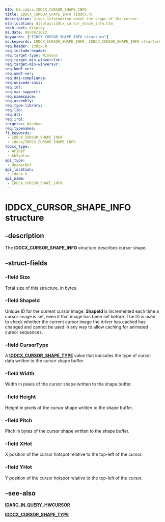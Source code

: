 ```yaml
---
UID: NS:iddcx.IDDCX_CURSOR_SHAPE_INFO
title: IDDCX_CURSOR_SHAPE_INFO (iddcx.h)
description: Gives information about the shape of the cursor.
old-location: display\iddcx_cursor_shape_info.htm
tech.root: display
ms.date: 08/08/2022
keywords: ["IDDCX_CURSOR_SHAPE_INFO structure"]
ms.keywords: IDDCX_CURSOR_SHAPE_INFO, IDDCX_CURSOR_SHAPE_INFO structure [Display Devices], display.iddcx_cursor_shape_info, iddcx/IDDCX_CURSOR_SHAPE_INFO
req.header: iddcx.h
req.include-header: 
req.target-type: Windows
req.target-min-winverclnt: 
req.target-min-winversvr: 
req.kmdf-ver: 
req.umdf-ver: 
req.ddi-compliance: 
req.unicode-ansi: 
req.idl: 
req.max-support: 
req.namespace: 
req.assembly: 
req.type-library: 
req.lib: 
req.dll: 
req.irql: 
targetos: Windows
req.typenames: 
f1_keywords:
 - IDDCX_CURSOR_SHAPE_INFO
 - iddcx/IDDCX_CURSOR_SHAPE_INFO
topic_type:
 - APIRef
 - kbSyntax
api_type:
 - HeaderDef
api_location:
 - iddcx.h
api_name:
 - IDDCX_CURSOR_SHAPE_INFO
---
```


# IDDCX_CURSOR_SHAPE_INFO structure

## -description

The **IDDCX_CURSOR_SHAPE_INFO** structure describes cursor shape.

## -struct-fields

### -field Size

Total size of this structure, in bytes.

### -field ShapeId

Unique ID for the current cursor image. **ShapeId** is incremented each time a cursor image is set, even if that image has been set before. The ID is used to check whether the current cursor image the driver has cached has changed and cannot be used in any way to allow caching for animated cursor sequences.

### -field CursorType

A [**IDDCX_CURSOR_SHAPE_TYPE**](ne-iddcx-iddcx_cursor_shape_type.md) value that indicates the type of cursor data written to the cursor shape buffer.

### -field Width

Width in pixels of the cursor shape written to the shape buffer.

### -field Height

Height in pixels of the cursor shape written to the shape buffer.

### -field Pitch

Pitch in bytes of the cursor shape written to the shape buffer.

### -field XHot

 X position of the cursor hotspot relative to the top-left of the cursor.

### -field YHot

Y position of the cursor hotspot relative to the top-left of the cursor.

## -see-also

[**IDARG_IN_QUERY_HWCURSOR**](ns-iddcx-idarg_in_query_hwcursor.md)

[**IDDCX_CURSOR_SHAPE_TYPE**](ne-iddcx-iddcx_cursor_shape_type.md)